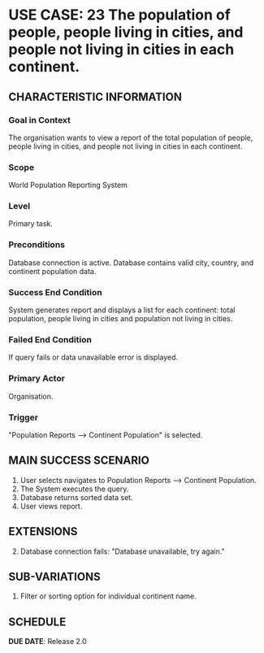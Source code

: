 # USE CASE: 23 The population of people, people living in cities, and people not living in cities in each continent.

## CHARACTERISTIC INFORMATION

### Goal in Context

The organisation wants to view a report of the total population of people, people living in cities, and people not living in cities in each continent.

### Scope

World Population Reporting System

### Level

Primary task.

### Preconditions

Database connection is active.
Database contains valid city, country, and continent population data.

### Success End Condition

System generates report and displays a list for each continent: total population, people living in cities and population not living in cities.

### Failed End Condition

If query fails or data unavailable error is displayed.

### Primary Actor

Organisation.

### Trigger

"Population Reports --> Continent Population" is selected.

## MAIN SUCCESS SCENARIO

1. User selects navigates to Population Reports --> Continent Population.
2. The System executes the query.
3. Database returns sorted data set.
4. User views report.

## EXTENSIONS

2. Database connection fails: "Database unavailable, try again."

## SUB-VARIATIONS

1. Filter or sorting option for individual continent name.

## SCHEDULE

**DUE DATE**: Release 2.0

